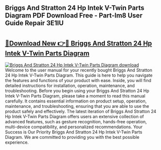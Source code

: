## Briggs And Stratton 24 Hp Intek V-Twin Parts Diagram PDF Download Free - Part-lm8 User Guide Repair 3E1IU

# <h2><a href="http://dfkq7vo.blite.top/?on=Briggs+And+Stratton+24+Hp+Intek+V-Twin+Parts+Diagram">🔗Download New 👉🔴 Briggs And Stratton 24 Hp Intek V-Twin Parts Diagram</a></h2>

[![Briggs And Stratton 24 Hp Intek V-Twin Parts Diagram download](https://i.imgur.com/lujVjoI.png)](http://dfkq7vo.blite.top/?on=Briggs+And+Stratton+24+Hp+Intek+V-Twin+Parts+Diagram)
Welcome to the user manual for your recently bought Briggs And Stratton 24 Hp Intek V-Twin Parts Diagram. This guide is here to help you navigate the features and functions of your product with ease. Inside, you will find detailed instructions for installation, operation, maintenance, and troubleshooting. Before you begin using your Briggs And Stratton 24 Hp Intek V-Twin Parts Diagram, please take a moment to read this manual carefully. It contains essential information on product setup, operation, maintenance, and troubleshooting, ensuring that you are able to use the product safely and effectively. The latest iteration of Briggs And Stratton 24 Hp Intek V-Twin Parts Diagram offers users an extensive collection of advanced features, such as gesture recognition, hands-free operation, multi-device compatibility, and personalized recommendations. Your Success is Our Priority Briggs And Stratton 24 Hp Intek V-Twin Parts Diagram. We are committed to providing you with the best possible experience.
